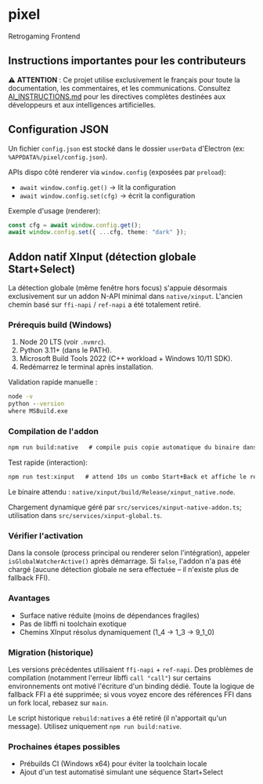 # pixel

Retrogaming Frontend

## Instructions importantes pour les contributeurs

⚠️ **ATTENTION** : Ce projet utilise exclusivement le français pour toute la documentation, les commentaires, et les communications. Consultez [AI_INSTRUCTIONS.md](./AI_INSTRUCTIONS.md) pour les directives complètes destinées aux développeurs et aux intelligences artificielles.

## Configuration JSON

Un fichier `config.json` est stocké dans le dossier `userData` d'Electron (ex: `%APPDATA%/pixel/config.json`).

APIs dispo côté renderer via `window.config` (exposées par `preload`):

- `await window.config.get()` → lit la configuration
- `await window.config.set(cfg)` → écrit la configuration

Exemple d'usage (renderer):

```ts
const cfg = await window.config.get();
await window.config.set({ ...cfg, theme: "dark" });
```

## Addon natif XInput (détection globale Start+Select)

La détection globale (même fenêtre hors focus) s'appuie désormais exclusivement sur un addon N-API minimal dans `native/xinput`. L'ancien chemin basé sur `ffi-napi` / `ref-napi` a été totalement retiré.

### Prérequis build (Windows)

1. Node 20 LTS (voir `.nvmrc`).
2. Python 3.11+ (dans le PATH).
3. Microsoft Build Tools 2022 (C++ workload + Windows 10/11 SDK).
4. Redémarrez le terminal après installation.

Validation rapide manuelle :

```cmd
node -v
python --version
where MSBuild.exe
```

### Compilation de l'addon

```cmd
npm run build:native   # compile puis copie automatique du binaire dans dist-native
```

Test rapide (interaction):

```cmd
npm run test:xinput   # attend 10s un combo Start+Back et affiche le résultat
```

Le binaire attendu : `native/xinput/build/Release/xinput_native.node`.

Chargement dynamique géré par `src/services/xinput-native-addon.ts`; utilisation dans `src/services/xinput-global.ts`.

### Vérifier l'activation

Dans la console (process principal ou renderer selon l'intégration), appeler `isGlobalWatcherActive()` après démarrage. Si `false`, l'addon n'a pas été chargé (aucune détection globale ne sera effectuée – il n'existe plus de fallback FFI).

### Avantages

- Surface native réduite (moins de dépendances fragiles)
- Pas de libffi ni toolchain exotique
- Chemins XInput résolus dynamiquement (1_4 -> 1_3 -> 9_1_0)

### Migration (historique)

Les versions précédentes utilisaient `ffi-napi` + `ref-napi`. Des problèmes de compilation (notamment l'erreur libffi `call "call"`) sur certains environnements ont motivé l'écriture d'un binding dédié. Toute la logique de fallback FFI a été supprimée; si vous voyez encore des références FFI dans un fork local, rebasez sur `main`.

Le script historique `rebuild:natives` a été retiré (il n'apportait qu'un message). Utilisez uniquement `npm run build:native`.

### Prochaines étapes possibles

- Prébuilds CI (Windows x64) pour éviter la toolchain locale
- Ajout d'un test automatisé simulant une séquence Start+Select
